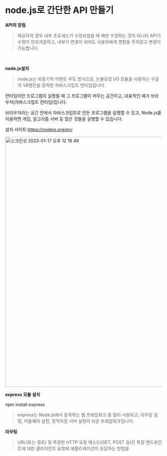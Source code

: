 # node.js로 간단한 API 만들기

**API의 장점**

>제공자의 경우 내부 프로세스가 수정되었을 때 매번 수정하는 것이 아니라 API가 수정이 안되게끔하고, 내부가 변경이 되어도 사용자에게 영향을 주지않고 변경이 가능합니다.

<br>

**node.js설치**

>node.js는 비동기적 이벤트 주도 방식으로, 논블로킹 I/O 모듈을 사용하는 구글의 V8엔진을 장착한 자바스크립트 런타임입니다.

런타임이란 프로그램이 실행될 때 그 프로그램이 머무는 공간이고, 대표적인 예가 브라우저(자바스크립트 런타임)입니다.

브라우저라는 공간 안에서 자바스크립트로 만든 프로그램을 실행할 수 있고, Node.js를 이용하면 게임, 알고리즘 서버 등 많은 것들을 실행할 수 있습니다.

설치 사이트:https://nodejs.org/en/

<img width="802" alt="스크린샷 2023-01-17 오후 12 18 49" src="https://user-images.githubusercontent.com/86671456/212802380-5bfb1f2b-cfc5-4810-a2dc-042c25a3fb21.png">

<br>

**express 모듈 설치**

npm install express


>express는 Node.js에서 동작하는 웹 프레임워크 중 많이 사용되고, 라우팅 설정, 미들웨어 설정, 정적자원 서버 설정이 쉬운 프레임워크입니다.

**라우팅**

>URL(또는 경로) 및 특정한 HTTP 요청 메소드(GET, POST 등)인 특정 엔드포인트에 대한 클라이언트 요청에 애플리케이션이 응답하는 방법을 

